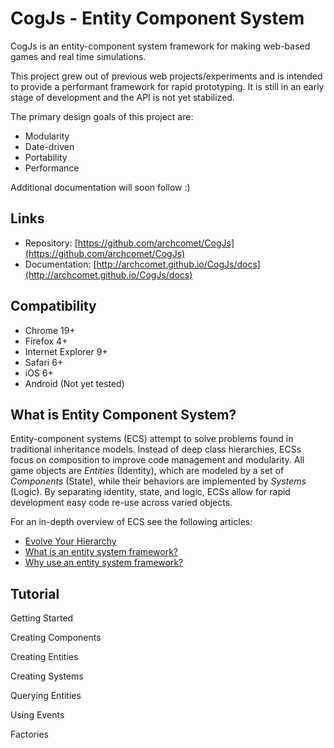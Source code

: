 # CogJs - Entity Component System

CogJs is an entity-component system framework for making web-based games and real time simulations.

This project grew out of previous web projects/experiments and is intended to provide a performant framework
for rapid prototyping. It is still in an early stage of development and the API is not yet stabilized.

The primary design goals of this project are:

* Modularity
* Date-driven
* Portability
* Performance

Additional documentation will soon follow :)

Links
----------------

* Repository: [https://github.com/archcomet/CogJs](https://github.com/archcomet/CogJs)
* Documentation: [http://archcomet.github.io/CogJs/docs](http://archcomet.github.io/CogJs/docs)

Compatibility
-----------------
* Chrome 19+
* Firefox 4+
* Internet Explorer 9+
* Safari 6+
* iOS 6+
* Android (Not yet tested)

What is Entity Component System?
---------------------------------

Entity-component systems (ECS) attempt to solve problems found in traditional inheritance models.
Instead of deep class hierarchies, ECSs focus on composition to improve code management and modularity.
All game objects are _Entities_ (Identity), which are modeled by a set of _Components_ (State),
while their behaviors are implemented by _Systems_ (Logic). By separating identity, state, and logic,
ECSs allow for rapid development easy code re-use across varied objects.

For an in-depth overview of ECS see the following articles:

* [Evolve Your Hierarchy](http://cowboyprogramming.com/2007/01/05/evolve-your-heirachy/)
* [What is an entity system framework?](http://www.richardlord.net/blog/what-is-an-entity-framework)
* [Why use an entity system framework?](http://www.richardlord.net/blog/why-use-an-entity-framework)

Tutorial
--------

Getting Started

Creating Components

Creating Entities

Creating Systems

Querying Entities

Using Events

Factories
